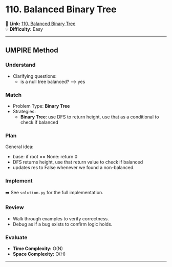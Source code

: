 # 110. Balanced Binary Tree

🔗 **Link:** [110. Balanced Binary Tree](https://leetcode.com/problems/balanced-binary-tree/description/)  
💡 **Difficulty:** Easy  

---


## UMPIRE Method

### Understand
- Clarifying questions:
  - is a null tree balanced? --> yes
  
### Match
- Problem Type: **Binary Tree**  
- Strategies:
  - **Binary Tree**: use DFS to return height, use that as a conditional to check if balanced

### Plan
General idea:  
- base: if root == None: return 0
- DFS returns height, use that return value to check if balanced
- updates res to False whenever we found a non-balanced.

### Implement
➡️ See `solution.py` for the full implementation.  

### Review
- Walk through examples to verify correctness.  
- Debug as if a bug exists to confirm logic holds.  

### Evaluate
- **Time Complexity:** O(N)  
- **Space Complexity:** O(H)  

---


